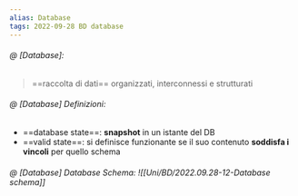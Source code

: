 ```yaml
---
alias: Database
tags: 2022-09-28 BD database
---
```


###### @ [Database]:
> ==raccolta di dati== organizzati, interconnessi e strutturati
<!--ID: 1670236971180-->


###### @ [Database] Definizioni:
- ==database state==: **snapshot** in un istante del DB
- ==valid state==: si definisce funzionante se il suo contenuto **soddisfa i vincoli** per quello schema
<!--ID: 1670236971184-->


###### @ [Database] Database Schema: ![[Uni/BD/2022.09.28-12-Database schema]]